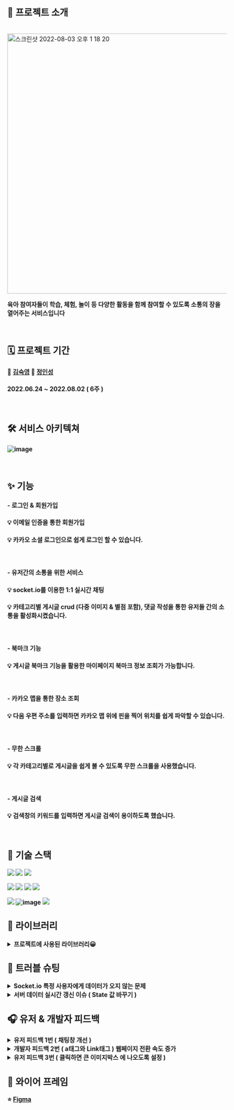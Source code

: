 ## 🎈 프로젝트 소개

<br/>

<img width="597" alt="스크린샷 2022-08-03 오후 1 18 20" src="https://user-images.githubusercontent.com/103277726/182523186-8850363a-c764-49df-95c1-9065bcb4a20d.png">

<br/>

<b> 육아 참여자들이 학습, 체험, 놀이 등 다양한 활동을 함께 참여할 수 있도록 소통의 장을 열어주는 서비스입니다

<br/>

## 🗓 프로젝트 기간
👩 [김숙영](https://github.com/Maiowol)  🧑 [정인성](https://github.com/inseongei)  
#### 2022.06.24 ~ 2022.08.02 ( 6주 ) 





<br/>

## 🛠 서비스 아키텍쳐
![image](https://user-images.githubusercontent.com/87432361/182505336-4b93faf5-d4a4-4625-b217-cf82f9edd109.png)

<br/>

## ✨ 기능

#### - 로그인 & 회원가입
####  💡 이메일 인증을 통한 회원가입
####  💡 카카오 소셜 로그인으로 쉽게 로그인 할 수 있습니다. 

<br/>

#### - 유저간의 소통을 위한 서비스
####  💡 socket.io를 이용한 1:1 실시간 채팅 <br/>
####  💡 카테고리별 게시글 crud (다중 이미지 & 별점 포함), 댓글 작성을 통한 유저들 간의 소통을 활성화시켰습니다.

<br/>

#### - 북마크 기능
####  💡 게시글 북마크 기능을 활용한 마이페이지 북마크 정보 조회가 가능합니다.

<br/>

#### - 카카오 맵을 통한 장소 조회
####  💡 다음 우편 주소를 입력하면 카카오 맵 위에 핀을 찍어 위치를 쉽게 파악할 수 있습니다.

<br/>

#### - 무한 스크롤
####  💡 각 카테고리별로 게시글을 쉽게 볼 수 있도록 무한 스크롤을 사용했습니다.

<br/>

#### - 게시글 검색
####  💡 검색창의 키워드를 입력하면 게시글 검색이 용이하도록 했습니다.

<br/>

## 🚀 기술 스택
<img src="https://img.shields.io/badge/javascript-F7DF1E?style=for-the-badge&logo=javascript&logoColor=black">  <img src="https://img.shields.io/badge/html5-E34F26?style=for-the-badge&logo=html5&logoColor=white">   <img src="https://img.shields.io/badge/css-1572B6?style=for-the-badge&logo=css3&logoColor=white"> 

<img src="https://img.shields.io/badge/react-61DAFB?style=for-the-badge&logo=react&logoColor=white"> <img src="https://img.shields.io/badge/redux-764ABC?style=for-the-badge&logo=redux&logoColor=white">  <img src="https://img.shields.io/badge/socket.io-010101?style=for-the-badge&logo=socket.io&logoColor=white">  <img src="https://img.shields.io/badge/kakaoMap-FFCD00?style=for-the-badge&logo=Google Maps&logoColor=white">  

<img src="https://img.shields.io/badge/amazonaws-232F3E?style=for-the-badge&logo=amazonaws&logoColor=white">  ![image](https://user-images.githubusercontent.com/87432361/182510977-9bd5d8c2-49c5-4a73-affa-a2e6eae08001.png)
 <img src="https://img.shields.io/badge/github-181717?style=for-the-badge&logo=github&logoColor=white">  
 
 ## 📓 라이브러리
 
 
<details>
<summary><b> 프로젝트에 사용된 라이브러리😀 </summary>
<div markdown="1">

|  이름 | 사용 이유  | 버전  |
|---|---|---|
|  react-daum-postcode | 주소 검색  |  3.1.1  |
|  axios | 서버 & 클라이언트 데이터통신  |  0.27.2 |
|  animate.css |  애니메이션 효과 | 4.1.1  |
|  react-scroll-to-bottom | 채팅창 스크롤 자동하단  | 4.2.0  |
|  react-redux |  편리한 상태 관리 | 8.0.2 |
|  redux-thunk | 비동기 통신 미들웨어  | 2.4.1  |
|  react-toastify |  토스트 알림 기능 |  8.2.0 |
|  socket.io-client |  실시간 채팅 기능 | 4.5.1 |
| sweetalert2  |  디자인 된 알림창 | 11.4.23 |
| react-modal  | 모달창 띄우기  |  3.15.1 |
| react-datepicker  |  달력 띄우기 | 4.8.0  |
| react-infinite-scroll-component  |  무한 스크롤 구현 | 6.1.0  |
| styled-components  | 스타일 css  |  5.3.5 |
| react-router-dom  |  라우터 |  6.3.0 |
| react-icons  |  리액트 아이콘 |  4.4.0 |
|  react-device-detect | 모바일 감지 | 2.2.2  |
</div>
</details>

## 💢 트러블 슈팅
<details>
<summary><b> Socket.io 특정 사용자에게 데이터가 오지 않는 문제 </summary>
<div markdown="1">
<br/>
🔴 문제 상황 <br/>
<br/>
Client 가 특정 경로로 보낸(emit) 메시지를 Server 측에서 특정 경로로 받고(on) 다시 다른 경로로  전송(emit)해주는데 
전체로 돌려주게 되면<br/> 데이터가 들어오지만 특정 사람(user_id 또는 nickname)을 지정하면특정 사람에게 데이터가 오지 않는 문제 발생 <br/>
<br/>

🟠 발생 원인 및 해결 시도 <br/>
<br/>
![스크린샷 2022-08-04 오후 3 53 15](https://user-images.githubusercontent.com/87432361/182876213-247f64d1-3951-429f-82b5-41f8e1720ee4.png) <br/>

사진속 io.emit으로 코드를 짜기전 아래의 5가지의 특정 조건을 붙혔다<br/>
- io.to(‘user’).emit ( X )
- io.in(‘user’).emit ( X )
- socket.to(‘user’).emit ( X )
- socket.broadcast.to.emit ( X )
- socket.broadcast.in.emit ( X )
-> 발신자를 제외한 모두 , 한명의 사용자만이 가지고 있는 고유한 소켓ID 로 데이터를 보낼려 했으나 실패
<br/>

🟢 문제 해결 <br/>

소켓 라이브러리의 버그로 판단하여 io.emit으로 전체로 데이터 값을 받은 뒤 프론트에서 필터링 하기로 결정<br/>

![image](https://user-images.githubusercontent.com/87432361/182880035-d1183188-9a75-40c7-8e30-0eba0b497a5f.png) <br/>
- 하나의 메시지에는 이러한 데이터가 포함 되어 있다 이 데이터를 이용하여 전체로 받은뒤 2가지 조건을 걸어 필터링<br/>

1 . 데이터를 보낸 사람과 나의 닉네임이 다를 경우에만 알림 토스트를 생성하여 자신에게 알림이 오는것을 막음<br/>
2 . 데이터를 받는 사람과 나의 닉네임이 같은 경우에만 알림 토스트를 생성하여 해당 유저에게만 알림이 가도록 설정
</div>
</details>

<details>
<summary><b> 서버 데이터 실시간 갱신 이슈 ( State 값 바꾸기 ) </summary>
<div markdown="1">
[서버 데이터 실시간 갱신 이슈 ( State 값 바꾸기 )](https://inseongcoding.tistory.com/65)

</div>
</details>

## 🎧 유저 & 개발자 피드백 
<details>
<summary><b> 유저 피드백 1번 ( 채팅창 개선 )</summary>
<div markdown="1">
 
![image](https://user-images.githubusercontent.com/87432361/183235211-67948800-2d6e-401e-b535-e71f5d5e7609.png) <br/>
 한명의 사용자의 여러 게시글에 채팅을 했을 때 구별할수 없는 문제  -> 게시글 제목도 불러와서 문제 해결
</div>
</details>
 
 <details>
<summary><b> 개발자 피드백 2번 ( a태그와 Link태그 ) 웹페이지 전환 속도 증가</summary>
<div markdown="1">
 처음 프로젝트의 모든 웹페이지 이동은 a태그와 useNavigate를 사용하였다
 
 하지만 피드백의 내용은 리엑트로 만들었는데 페이지를 이동시 페이지가 다시 dom부터 로드 되는 것이였다 
 SPA (React)에서의 라우트 이동하는 방법은 a태그가 아닌 Link 태그였다 <br/>
 
 👉 a태그는 페이지를 아예 새롭게 불러오게 된다 그래서 리액트 앱이 지니고 있는 상태도 초기화 되서 새로 렌더링을 하게 된다는 것
     따라서 상태 값이 유지 되지도 못할뿐더러 속도도 저하된다
 
 👉 Link 태그는 브라우저의 주소만 바꿀뿐, 페이지를 새로 불러오지 않는다는 점
 
 👉 useNavigate는 페이지 전환시 추가로 처리해야 하는 로직이 있을 경우에 사용된다
 
 👊 Link 태그와 조건이 충족할때 페이지를 이동시켜야 한다면 useNavigate 를 잘 나누어서 사용해야함
 
</div>
</details>
  
 <details>
<summary><b> 유저 피드백 3번 ( 클릭하면 큰 이미지박스 에 나오도록 설정 )</summary>
<div markdown="1">
  <br/>
  유저 피드백 : 사진 하나를 제외 한 나머지 사진은 너무 작아서 볼수가 없다 <br/>
 

https://user-images.githubusercontent.com/87432361/183236360-b4052dfa-8e2c-41c3-a82d-dc69b272e8cc.mp4


 해결 : 서버에서 주는 이미지 배열의 인덱스를 useState를 이용하여 아래 작은 사진을 클릭할 때 state 값을 변경 해줌으써 변경해주었다



</div>
</details>

 
  
 
 
## 🎨 와이어 프레임 
⭐ [Figma](https://www.figma.com/file/6oxe17NH1VuhHdZxdj9X9N/%ED%95%AD%ED%95%B499_v1?node-id=0%3A1)  
 
 











